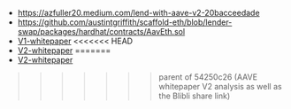 - <https://azfuller20.medium.com/lend-with-aave-v2-20bacceedade>
- <https://github.com/austintgriffith/scaffold-eth/blob/lender-swap/packages/hardhat/contracts/AavEth.sol>
- [V1-whitepaper](https://cryptorating.eu/whitepapers/Aave/Aave_Protocol_Whitepaper_v1_0.pdf)
<<<<<<< HEAD
- [V2-whitepaper](https://cryptorating.eu/whitepapers/Aave/aave-v2-whitepaper.pdf)
=======
- [V2-whitepaper](https://cryptorating.eu/whitepapers/Aave/aave-v2-whitepaper.pdf)
>>>>>>> parent of 54250c26 (AAVE whitepaper V2 analysis as well as the Blibli share link)
